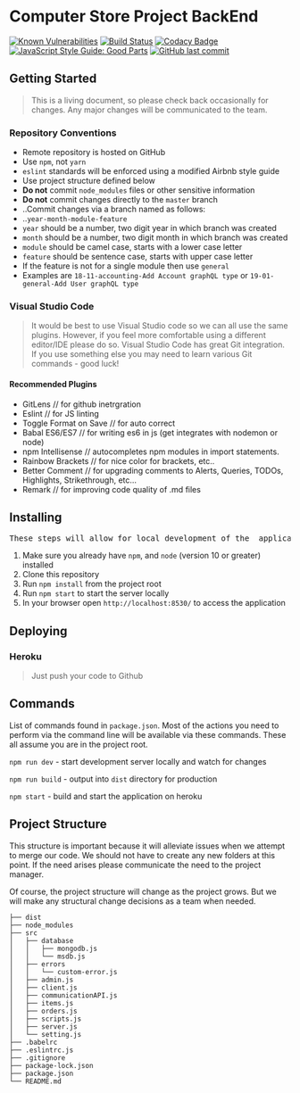 # Computer Store Project BackEnd

 <!--I m using this cause Synk Co. doesn't provide for private repo's But it's true in our repo 😉-->

[![Known Vulnerabilities](https://snyk.io/test/github/ahmadyassinkhoja/computer-store-backend/badge.svg?targetFile=package.json)](https://snyk.io/test/github/ahmadyassinkhoja/computer-store-backend?targetFile=package.json)
[![Build Status](https://travis-ci.com/ahmadyassinkhoja/supermarket-back-end-.svg?token=qygxqkdc5qqrxr91xxDH&branch=master)](https://travis-ci.com/ahmadyassinkhoja/supermarket-back-end-)
[![Codacy Badge](https://api.codacy.com/project/badge/Grade/1409690a371c4279b814d3173d04919d)](https://www.codacy.com?utm_source=github.com&utm_medium=referral&utm_content=ahmadyassinkhoja/supermarket-back-end-&utm_campaign=Badge_Grade)
[![JavaScript Style Guide: Good Parts](https://img.shields.io/badge/code%20style-goodparts-brightgreen.svg?style=flat)](https://github.com/dwyl/goodparts "JavaScript The Good Parts")
[![GitHub last commit](https://img.shields.io/github/last-commit/google/skia.svg?style=flat)](<>)

## Getting Started

> This is a living document, so please check back occasionally for changes. Any major changes will be communicated to the team.

### Repository Conventions

-   Remote repository is hosted on GitHub
-   Use `npm`, not `yarn`
-   `eslint` standards will be enforced using a modified Airbnb style guide
-   Use project structure defined below
-   **Do not** commit `node_modules` files or other sensitive information
-   **Do not** commit changes directly to the `master` branch
-   ..Commit changes via a branch named as follows:
-   ..`year-month-module-feature`
-   `year` should be a number, two digit year in which branch was created
-   `month` should be a number, two digit month in which branch was created
-   `module` should be camel case, starts with a lower case letter
-   `feature` should be sentence case, starts with upper case letter
-   If the feature is not for a single module then use `general`
-   Examples are `18-11-accounting-Add Account graphQL type` or `19-01-general-Add User graphQL type`

### Visual Studio Code

> It would be best to use Visual Studio code so we can all use the same plugins. However, if you feel more comfortable using a different editor/IDE please do so.
> Visual Studio Code has great Git integration. If you use something else you may need to learn various Git commands - good luck!

#### Recommended Plugins

-   GitLens // for github inetrgration
-   Eslint // for JS linting
-   Toggle Format on Save // for auto correct
-   Babal ES6/ES7 // for writing es6 in js (get integrates with nodemon or node)
-   npm Intellisense // autocompletes npm modules in import statements.
-   Rainbow Brackets // for nice color for brackets, etc..
-   Better Comment // for upgrading comments to Alerts, Queries, TODOs, Highlights, Strikethrough, etc...
-   Remark // for improving code quality of .md files

## Installing

<pre>
These steps will allow for local development of the _application_ on your machine.
</pre>

1.  Make sure you already have `npm`, and `node` (version 10 or greater) installed
2.  Clone this repository
3.  Run `npm install` from the project root
4.  Run `npm start` to start the server locally
5.  In your browser open `http://localhost:8530/` to access the application

## Deploying

### Heroku

> Just push your code to Github

## Commands

List of commands found in `package.json`. Most of the actions you need to perform via the command line will be available via these commands. These all assume you are in the project root.

`npm run dev` - start development server locally and watch for changes

`npm run build` - output into `dist` directory for production

`npm start` - build and start the application on heroku

## Project Structure

This structure is important because it will alleviate issues when we attempt to merge our code. We should not have to create any new folders at this point. If the need arises please communicate the need to the project manager.

Of course, the project structure will change as the project grows. But we will make any structural change decisions as a team when needed.

    ├── dist
    ├── node_modules
    ├── src
    │   ├── database
    │   │   ├── mongodb.js
    │   │   └── msdb.js
    │   ├── errors
    │   │   └── custom-error.js
    │   ├── admin.js
    │   ├── client.js
    │   ├── communicationAPI.js
    │   ├── items.js
    │   ├── orders.js
    │   ├── scripts.js
    │   ├── server.js
    │   └── setting.js
    ├── .babelrc
    ├── .eslintrc.js
    ├── .gitignore
    ├── package-lock.json
    ├── package.json
    └── README.md
